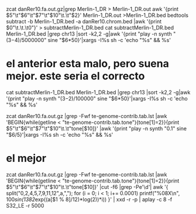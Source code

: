 
zcat danRer10.fa.out.gz|grep Merlin-1_DR  > Merlin-1_DR.out
awk '{print $5"\t"$6"\t"$7"\t"$10"\t.\t"$2}' Merlin-1_DR.out >Merlin-1_DR.bed
bedtools subtract -b Merlin-1_DR.bed -a danRer10.chrom.bed  |awk '{print $0"\t.\t.\t0"}' > subtractMerlin-1_DR.bed
cat subtractMerlin-1_DR.bed Merlin-1_DR.bed |grep chr13 |sort -k2,2 -g|awk '{print "play -n synth "($3-$4)/5000000" sine "$6*50}'|xargs -I%s sh -c 'echo "%s" && %s'
# el anterior esta malo, pero suena mejor. este seria el correcto
cat subtractMerlin-1_DR.bed Merlin-1_DR.bed |grep chr13 |sort -k2,2 -g|awk '{print "play -n synth "($3-$2)/100000" sine "$6*50}'|xargs -I%s sh -c 'echo "%s" && %s'

zcat danRer10.fa.out.gz |grep -Fwf te-genome-contrib.tab.lst |awk 'BEGIN{while(getline < "te-genome-contrib.tab.tone"){tone[$1]=$2}}{print $5"\t"$6"\t"$7"\t"$10"\t.\t"tone[$10]}' |awk '{print "play -n synth "0.1" sine "$6/5}'|xargs -I%s sh -c 'echo "%s" && %s'

# el mejor
zcat danRer10.fa.out.gz |grep -Fwf te-genome-contrib.tab.lst |awk 'BEGIN{while(getline < "te-genome-contrib.tab.tone"){tone[$1]=$2}}{print $5"\t"$6"\t"$7"\t"$10"\t.\t"tone[$10]}' |cut -f6 |grep -Pe'\d'| awk '{ split("0,2,4,5,7,9,11,12",a,","); for (i = 0; i < 1; i+= 0.0001) printf("%08X\n", 100*sin(1382*exp((a[$1 % 8]/12)*log(2))*i)) }' | xxd -r -p | aplay -c 8 -f S32_LE -r 5000

